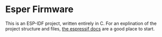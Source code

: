 # Esper Firmware

This is an ESP-IDF project, written entirely in C. For an explination of the project structure and files, [the espressif docs](https://docs.espressif.com/projects/esp-idf/en/latest/esp32/api-guides/build-system.html) are a good place to start.
